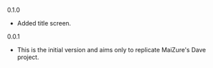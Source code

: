 0.1.0
- Added title screen.

0.0.1
- This is the initial version and aims only to replicate MaiZure's Dave project.